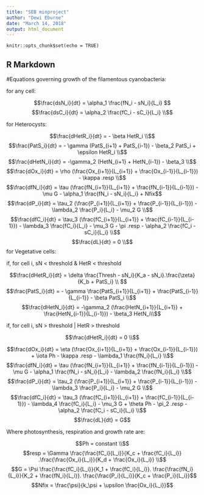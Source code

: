 ```yaml
---
title: "SEB minproject"
author: "Dewi Eburne"
date: "March 14, 2018"
output: html_document
---
```


```{r setup, include=FALSE}
knitr::opts_chunk$set(echo = TRUE)
```

## R Markdown

#Equations governing growth of the filamentous cyanobacteria:

for any cell:


$$\frac{dsN_i}{dt} = \alpha_1 \frac{fN_i - sN_i}{L_i} $$
$$\frac{dsC_i}{dt} = \alpha_2 \frac{fC_i - sC_i}{L_i} \\$$

for Heterocysts:

$$\frac{dHetR_i}{dt} = - \beta HetR_i \\$$
$$\frac{PatS_i}{dt} = - \gamma (PatS_{i+1} + PatS_{i-1}) - \beta_2 PatS_i + \epsilon HetR_i \\$$
$$\frac{dHetN_i}{dt} = -\gamma_2 (HetN_{i+1} + HetN_{i-1}) - \beta_3 \\$$
$$\frac{dOx_i}{dt} = \rho (\frac{Ox_{i+1}}{L_{i+1}} + \frac{Ox_{i-1}}{L_{i-1}}) - \kappa .resp \\$$
$$\frac{dfN_i}{dt} = \tau (\frac{fN_{i+1}}{L_{i+1}} + \frac{fN_{i-1}}{L_{i-1}}) - \mu G - \alpha_1 \frac{fN_i - sN_i}{L_i} + Nfix$$
$$\frac{dP_i}{dt} = \tau_2 (\frac{P_{i+1}}{L_{i+1}} + \frac{P_{i-1}}{L_{i-1}}) - \lambda_2 \frac{P_i}{L_i} - \mu_2 G \\$$
$$\frac{dfC_i}{dt} = \tau_3 (\frac{fC_{i+1}}{L_{i+1}} + \frac{fC_{i-1}}{L_{i-1}}) - \lambda_3
\frac{fC_i}{L_i} - \mu_3 G - \pi .resp - \alpha_2 \frac{fC_i - sC_i}{L_i} \\$$
$$\frac{dL}{dt} = 0 \\$$
for Vegetative cells:

if, for cell i, sN < threshold & HetR < threshold

$$\frac{dHetR_i}{dt} = \delta \frac{Thresh - sN_i}{K_a - sN_i}.\frac{\zeta}{K_b + PatS_i} \\ $$
$$\frac{PatS_i}{dt} = - \gamma \frac{PatS_{i+1}}{L_{i+1}} + \frac{PatS_{i-1}}{L_{i-1}} - \beta PatS_i \\$$
$$\frac{dHetN_i}{dt} = -\gamma_2 (\frac{HetN_{i+1}}{L_{i+1}} + \frac{HetN_{i-1}}{L_{i-1}}) - \beta_3 HetN_i\\$$

if, for cell i, sN > threshold | HetR > threshold

$$\frac{dHetR_i}{dt} = 0 \\$$

$$\frac{dOx_i}{dt} = \eta (\frac{Ox_{i+1}}{L_{i+1}} + \frac{Ox_{i-1}}{L_{i-1}}) + \iota Ph - \kappa .resp - \lambda_1 \frac{fN_i}{L_i} \\$$
$$\frac{dfN_i}{dt} = \tau (\frac{fN_{i+1}}{L_{i+1}} + \frac{fN_{i-1}}{L_{i-1}}) - \mu G - \alpha_1 \frac{fN_i - sN_i}{L_i} - \lambda_2 \frac{fN_i}{L_i} \\$$
$$\frac{dP_i}{dt} = \tau_2 (\frac{P_{i+1}}{L_{i+1}} + \frac{P_{i-1}}{L_{i-1}}) - \lambda_3 \frac{P_i}{L_i} - \mu_2 G \\$$
$$\frac{dfC_i}{dt} = \tau_3 (\frac{fC_{i+1}}{L_{i+1}} + \frac{fC_{i-1}}{L_{i-1}}) - \lambda_4 \frac{fC_i}{L_i} - \mu_3 G + \theta Ph - \pi_2 .resp - \alpha_2 \frac{fC_i - sC_i}{L_i} \\$$
$$\frac{dL}{dt} = G$$

Where photosynthesis, respiration and growth rate are:

$$Ph = constant \\$$
$$resp = \Gamma \frac{\frac{fC_i}{L_i}}{K_c + \frac{fC_i}{L_i}} .\frac{\frac{Ox_i}{L_i}}{K_d + \frac{Ox_i}{L_i}} \\$$
$$G = \Psi \frac{\frac{fC_i}{L_i}}{K_1 + \frac{fC_i}{L_i}}. \frac{\frac{fN_i}{L_i}}{K_2 + \frac{fN_i}{L_i}}. \frac{\frac{P_i}{L_i}}{K_c + \frac{P_i}{L_i}}$$
$$Nfix = \frac{\psi}{k_\psi + \upsilon \frac{Ox_i}{L_i}}$$



